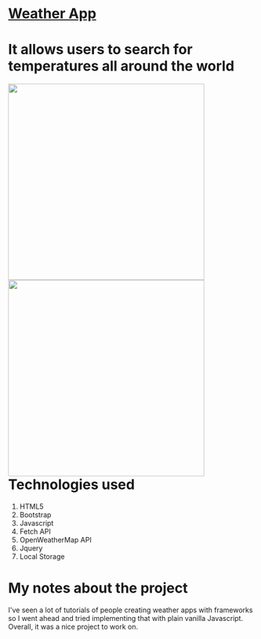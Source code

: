 # [Weather App](https://weatherappjs.netlify.com//)

# It allows users to search for temperatures all around the world

<div style="float:left"; margin-right="10px">
<img src="https://user-images.githubusercontent.com/38442554/59021094-09f5ec00-8800-11e9-8e4e-d8c74189c7dd.PNG" width="400px">
<img src="https://user-images.githubusercontent.com/38442554/59020949-cb603180-87ff-11e9-8152-c14d0bf56ba8.PNG" width="400px">
</div>

# Technologies used
1. HTML5
2. Bootstrap
3. Javascript
4. Fetch API
5. OpenWeatherMap API
6. Jquery
7. Local Storage


# My notes about the project

I've seen a lot of tutorials of people creating weather apps with frameworks so I went ahead and tried implementing that with plain vanilla Javascript. Overall, it was a nice project to work on.
